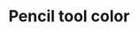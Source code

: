 ---
title: 'Pencil tool color'
redirect_to:
  - 'https://discuss.pencil2d.org/t/pencil-tool-color/747'
---